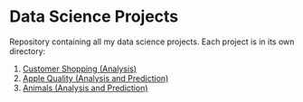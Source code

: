 # Data Science Projects

Repository containing all my data science projects. Each project is in its own directory:

1. [Customer Shopping (Analysis)](customer-shopping/)
2. [Apple Quality (Analysis and Prediction)](apple-quality/)
3. [Animals (Analysis and Prediction)](animals/)
